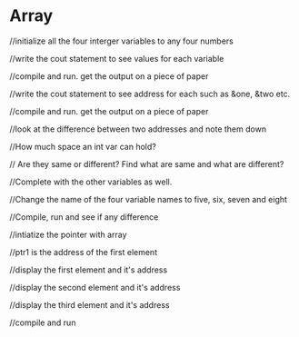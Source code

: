 # Array

//initialize all the four interger variables to any four numbers

//write the cout statement to see values for each variable

//compile and run. get the output on a piece of paper

//write the cout statement to see address for each such as &one, &two etc.

//compile and run. get the output on a piece of paper

//look at the difference between two addresses and note them down

//How much space an int var can hold?

// Are they same or different? Find what are same and what are different?

//Complete with the other variables as well.

//Change the name of the four variable names to five, six, seven and eight

//Compile, run and see if any difference

//intiatize the pointer with array

//ptr1 is the address of the first element

//display the first element and it's address

//display the second element and it's address

//display the third element and it's address

//compile and run
